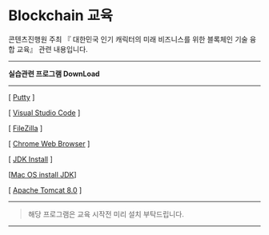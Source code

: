 # Blockchain 교육

콘텐츠진행원 주최 『 대한민국 인기 캐릭터의 미래 비즈니스를 위한 블록체인 기술 융합 교육』 관련 내용입니다. 

------

**실습관련 프로그램 DownLoad** 

------

[ [Putty](https://ko.softonic.com/download/putty/windows/post-download) ] 

[ [Visual Studio Code](https://code.visualstudio.com/docs/?dv=win64user) ] 

[ [FileZilla](https://download.filezilla-project.org/client/FileZilla_3.44.2_win64_sponsored-setup.exe) ] 

[ [Chrome Web Browser](https://www.google.com/chrome/) ] 



[ [JDK Install](http://edu.datafarm.co.kr/download/jdk-8u121-windows-x64.exe) ] 

[[Mac OS install JDK](https://docs.oracle.com/javase/8/docs/technotes/guides/install/mac_jdk.html)]

[ [Apache Tomcat 8.0](http://edu.datafarm.co.kr/download/apache-tomcat-8.0.30.zip) ] 





------

> 해당 프로그램은 교육 시작전 미리 설치 부탁드립니다.

------

